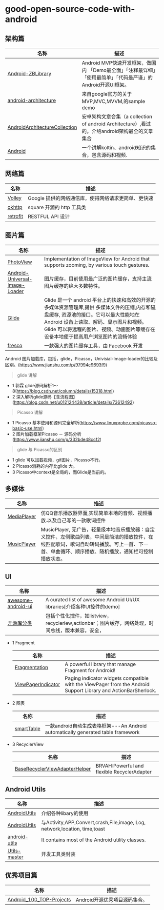 # good-open-source-code-with-android

## 架构篇      
  名称                                                                 |               描述  
  -|                                                                  -|  
  [Android-ZBLibrary](https://github.com/TommyLemon/Android-ZBLibrary) | Android MVP快速开发框架，做国内 「Demo最全面」「注释最详细」「使用最简单」「代码最严谨」的Android开源UI框架。  
  [android-architecture](https://github.com/googlesamples/android-architecture)|来自google官方的关于MVP,MVC,MVVM,的sample demo
  [AndroidArchitectureCollection](https://github.com/CameloeAnthony/AndroidArchitectureCollection)|安卓架构文章合集（a collection of android Architecture）,看过的，介绍android架构最全的文章集合
  [Android](https://github.com/open-android/Android)|一个讲解koltin、android知识的集合，包含源码和视频.
    
## 网络篇
  名称                                                                 |               描述  
  -|                                                                  -|  
  [Volley](https://android.googlesource.com/platform/frameworks/volley)|Google 提供的网络通信库，使得网络请求更简单、更快速
  [okhttp](https://github.com/square/okhttp)|square 开源的 http 工具类
  [retrofit](https://github.com/square/retrofit)|RESTFUL API 设计
## 图片篇
  名称                                                                 |               描述  
  -|                                                                  -|  
  [PhotoView](https://github.com/chrisbanes/PhotoView)|Implementation of ImageView for Android that supports zooming, by various touch gestures.
  [Android-Universal-Image-Loader](https://github.com/nostra13/Android-Universal-Image-Loader)|图片缓存，目前使用最广泛的图片缓存，支持主流图片缓存的绝大多数特性。
  [Glide](https://github.com/bumptech/glide)|Glide 是一个 android 平台上的快速和高效的开源的多媒体资源管理库,提供 多媒体文件的压缩,内存和磁盘缓存, 资源池的接口。它可以最大性能地在 Android 设备上读取、解码、显示图片和视频。Glide 可以将远程的图片、视频、动画图片等缓存在设备本地便于提高用户浏览图片的流畅体验
  [fresco](https://github.com/facebook/fresco)|一款强大的图片缓存工具，由 Facebook 开发
Android 图片加载库，包括，glide，Picasso，Univisial-Image-loader的比较及区别。(https://www.jianshu.com/p/97994c9693f9)      
 >glide 讲解
 * 1 郭霖 glide源码解析1～8(https://blog.csdn.net/column/details/15318.html)
 * 2 深入解析glide源码【含流程图】(https://blog.csdn.net/u012124438/article/details/73612492)
 >Picasso 讲解
 * 1 Picasso 基本使用和源码完全解析(https://www.linuxprobe.com/picasso-basic-use.html)
 * 2 图片加载框架Picasso － 源码分析(https://www.jianshu.com/p/332bde48ccf2)
 >glide 与 Picasso的区别
 * 1 glide 可以加载视频，gif图片，Picasso不行。
 * 2 Picasso消耗的内存比glide 大。
 * 3 Picasso中context是全局的，而Glide是当前的。
  
## 多媒体  
  名称                                                                 |               描述  
  -|                                                                  -|  
  [MediaPlayer](https://github.com/QiMengChao/MediaPlayer)|仿QQ音乐播放器界面,实现简单本地的音频、视频播放.以及自己写的一款歌词控件
  [MusicPlayer](https://github.com/caohaoping/MusicPlayer)|MusicPlayer, 无广告，轻量级本地音乐播放器：自定义控件，左侧歌曲列表，中间是简洁的播放控件，在线匹配歌词，歌词自动转码播放。可上一首、下一首、单曲循环、顺序播放、随机播放，通知栏可控制播放状态。
  
## UI
  名称                                                                 |               描述  
  -|                                                                  -|  
  [awesome-android-ui](https://github.com/wasabeef/awesome-android-ui)|A curated list of awesome Android UI/UX libraries[介绍各种UI控件的demo]
  [开源库分类](https://blog.csdn.net/dpl12/article/details/78252974)|包括个性化控件，如listview，recycleriew,actionbar；图片缓存，网络处理，时间总线，版本兼容，安全，
  
* 1 Fragment     

  名称                                                                 |               描述  
  -|                                                                  -|  
  [Fragmentation](https://github.com/YoKeyword/Fragmentation)          |A powerful library that manage Fragment for Android!
  [ViewPagerIndicator](https://github.com/GongHuixue/ViewPagerIndicator)|Paging indicator widgets compatible with the ViewPager from the Android Support Library and ActionBarSherlock.
* 2 图表  

  名称                                                                 |               描述  
  -|                                                                  -|  
  [smartTable](https://github.com/huangyanbin/smartTable)          |一款android自动生成表格框架---An Android automatically generated table framework 
  
* 3 RecyclerView

  名称                                                                 |               描述  
  -|                                                                  -|  
  [BaseRecyclerViewAdapterHelper](https://github.com/GongHuixue/BaseRecyclerViewAdapterHelper)|BRVAH:Powerful and flexible RecyclerAdapter
  
  
## Android Utils
  名称                                                                 |               描述  
  -|                                                                  -|  
  [AndroidUtils](https://github.com/Blizzard-liu/AndroidUtils)|介绍各种libary的使用
  [AndroidUtils](https://github.com/haoma2012/AndroidUtils)|与Activity,APP,Convert,crash,File,image, Log, network,location, time,toast
  [android-utils](https://github.com/jingle1267/android-utils)|It contains most of the Android utility classes. 
  [Utils-master](https://github.com/huangshuyuan/Utils-master)|开发工具类封装

## 优秀项目篇
  名称                                                                 |               描述  
  -|                                                                  -|  
  [Android_100_TOP-Projects](https://github.com/dinpay0188/Android-open-source-project)|Android开源优秀项目源码集合。
  
